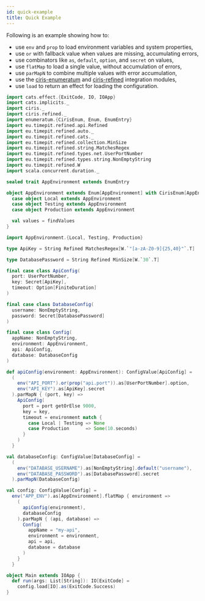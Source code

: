 ```yaml
---
id: quick-example
title: Quick Example
---
```


Following is an example showing how to:

- use `env` and `prop` to load environment variables and system properties,
- use `or` with fallback value when values are missing, accumulating errors,
- use combinators like `as`, `default`, `option`, and `secret` on values,
- use `flatMap` to load a single value, without accumulation of errors,
- use `parMapN` to combine multiple values with error accumulation,
- use the [ciris-enumeratum](modules.md#enumeratum) and [ciris-refined](modules.md#refined) integration modules,
- use `load` to return an effect for loading the configuration.

```scala mdoc:reset-object:silent
import cats.effect.{ExitCode, IO, IOApp}
import cats.implicits._
import ciris._
import ciris.refined._
import enumeratum.{CirisEnum, Enum, EnumEntry}
import eu.timepit.refined.api.Refined
import eu.timepit.refined.auto._
import eu.timepit.refined.cats._
import eu.timepit.refined.collection.MinSize
import eu.timepit.refined.string.MatchesRegex
import eu.timepit.refined.types.net.UserPortNumber
import eu.timepit.refined.types.string.NonEmptyString
import eu.timepit.refined.W
import scala.concurrent.duration._

sealed trait AppEnvironment extends EnumEntry

object AppEnvironment extends Enum[AppEnvironment] with CirisEnum[AppEnvironment] {
  case object Local extends AppEnvironment
  case object Testing extends AppEnvironment
  case object Production extends AppEnvironment

  val values = findValues
}

import AppEnvironment.{Local, Testing, Production}

type ApiKey = String Refined MatchesRegex[W.`"[a-zA-Z0-9]{25,40}"`.T]

type DatabasePassword = String Refined MinSize[W.`30`.T]

final case class ApiConfig(
  port: UserPortNumber,
  key: Secret[ApiKey],
  timeout: Option[FiniteDuration]
)

final case class DatabaseConfig(
  username: NonEmptyString,
  password: Secret[DatabasePassword]
)

final case class Config(
  appName: NonEmptyString,
  environment: AppEnvironment,
  api: ApiConfig,
  database: DatabaseConfig
)

def apiConfig(environment: AppEnvironment): ConfigValue[ApiConfig] =
  (
    env("API_PORT").or(prop("api.port")).as[UserPortNumber].option,
    env("API_KEY").as[ApiKey].secret
  ).parMapN { (port, key) =>
    ApiConfig(
      port = port getOrElse 9000,
      key = key,
      timeout = environment match {
        case Local | Testing => None
        case Production      => Some(10.seconds)
      }
    )
  }

val databaseConfig: ConfigValue[DatabaseConfig] =
  (
    env("DATABASE_USERNAME").as[NonEmptyString].default("username"),
    env("DATABASE_PASSWORD").as[DatabasePassword].secret
  ).parMapN(DatabaseConfig)

val config: ConfigValue[Config] =
  env("APP_ENV").as[AppEnvironment].flatMap { environment =>
    (
      apiConfig(environment),
      databaseConfig
    ).parMapN { (api, database) =>
      Config(
        appName = "my-api",
        environment = environment,
        api = api,
        database = database
      )
    }
  }

object Main extends IOApp {
  def run(args: List[String]): IO[ExitCode] =
    config.load[IO].as(ExitCode.Success)
}
```

